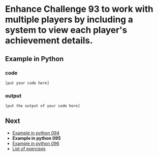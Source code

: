# Enhance Challenge 93 to work with multiple players by including a system to view each player's achievement details.

## Example in Python

### code

``` python
[put your code here]
```

### output

```
[put the output of your code here]
```

## Next

- [Example in python 094](../../094/python)
- **Example in python 095**
- [Example in python 096](../../096/python)
- [List of exercises](../..)
